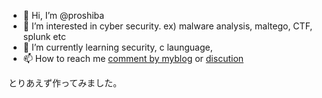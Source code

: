 - 👋 Hi, I’m @proshiba
- 👀 I’m interested in cyber security. ex) malware analysis, maltego, CTF, splunk etc
- 🌱 I’m currently learning security, c launguage, 
- 📫 How to reach me [comment by myblog](https://blog.tech-oshiba.com) or [discution](https://github.com/proshiba/proshiba/discussions)

<!---
proshiba/proshiba is a ✨ special ✨ repository because its `README.md` (this file) appears on your GitHub profile.
You can click the Preview link to take a look at your changes.
--->

とりあえず作ってみました。
